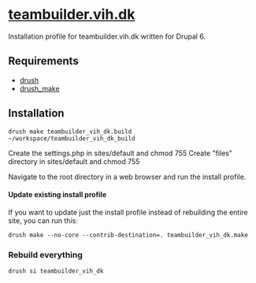 [teambuilder.vih.dk](http://teambuilder.vih.dk)
==

Installation profile for teambuilder.vih.dk written for Drupal 6.

Requirements
--

* [drush](http://drupal.org/project/drush) 
* [drush_make](http://drupal.org/project/drush_make)

Installation
--

    drush make teambuilder_vih_dk.build ~/workspace/teambuilder_vih_dk_build
    
Create the settings.php in sites/default and chmod 755
Create "files" directory in sites/default and chmod 755

Navigate to the root directory in a web browser and run the install profile.

#### Update existing install profile ####

If you want to update just the install profile instead of rebuilding the
entire site, you can run this:

    drush make --no-core --contrib-destination=. teambuilder_vih_dk.make

### Rebuild everything ###

    drush si teambuilder_vih_dk